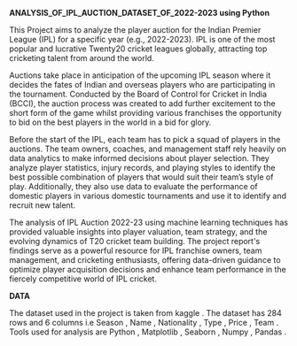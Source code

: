 **ANALYSIS_OF_IPL_AUCTION_DATASET_OF_2022-2023 using Python**

This Project aims to analyze the player auction for the Indian Premier League (IPL) for a specific year (e.g., 2022-2023). IPL is one of the most popular and lucrative Twenty20 cricket leagues globally, attracting top cricketing talent from around the world. 

Auctions take place in anticipation of the upcoming IPL season where it decides the fates of Indian and overseas players who are participating in the tournament. Conducted by the Board of Control for Cricket in India (BCCI), the auction process was created to add further excitement to the short form of the game whilst providing various franchises the opportunity to bid on the best players in the world in a bid for glory.

Before the start of the IPL, each team has to pick a squad of players in the auctions. The team owners, coaches, and management staff rely heavily on data analytics to make informed decisions about player selection. They analyze player statistics, injury records, and playing styles to identify the best possible combination of players that would suit their team’s style of play. Additionally, they also use data to evaluate the performance of domestic players in various domestic tournaments and use it to identify and recruit new talent. 

The analysis of IPL Auction 2022-23 using machine learning techniques has provided valuable insights into player valuation, team strategy, and the evolving dynamics of T20 cricket team building. The project report's findings serve as a powerful resource for IPL franchise owners, team management, and cricketing enthusiasts, offering data-driven guidance to optimize player acquisition decisions and enhance team performance in the fiercely competitive world of IPL cricket.



**DATA**

The dataset used in the project is taken from kaggle . The dataset has 284 rows and 6 columns i.e Season , Name , Nationality , Type , Price , Team . Tools used for analysis are Python , Matplotlib , Seaborn , Numpy , Pandas .
